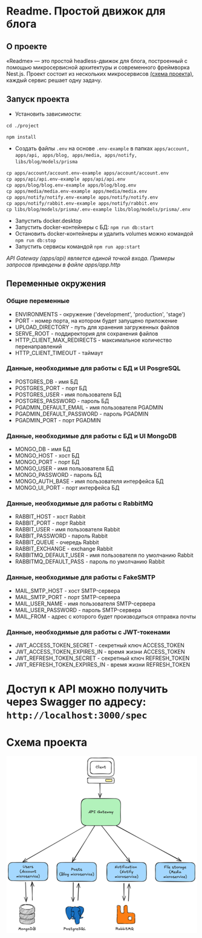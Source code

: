 # Readme. Простой движок для блога

## О проекте

«Readme» — это простой headless-движок для блога, построенный с помощью микросервисной архитектуры и современного фреймворка Nest.js. Проект состоит из нескольких микросервисов [(схема проекта)](#схема-проекта), каждый сервис решает одну задачу.

## Запуск проекта

- Установить зависимости:

```
cd ./project
```

```
npm install
```

- Создать файлы `.env` на основе `.env-example` в папках `apps/account, apps/api, apps/blog, apps/media, apps/notify, libs/blog/models/prisma`

```
cp apps/account/account.env-example apps/account/account.env
cp apps/api/api.env-example apps/api/api.env
cp apps/blog/blog.env-example apps/blog/blog.env
cp apps/media/media.env-example apps/media/media.env
cp apps/notify/notify.env-example apps/notify/notify.env
cp apps/notify/rabbit.env-example apps/notify/rabbit.env
cp libs/blog/models/prisma/.env-example libs/blog/models/prisma/.env
```

- Запустить docker.desktop
- Запустить docker-контейнеры с БД: `npm run db:start`
- Остановить docker-контейнеры и удалить volumes можно командой `npm run db:stop`
- Запустить сервисы командой `npm run app:start`

_API Gateway (apps/api) является единой точкой входа. Примеры запросов приведены в файле apps/app.http_

## Переменные окружения

### Общие переменные

- ENVIRONMENTS - окружение ('development', 'production', 'stage')
- PORT - номер порта, на котором будет запущено приложение
- UPLOAD_DIRECTORY - путь для хранения загруженных файлов
- SERVE_ROOT - поддиректория для сохранения файлов
- HTTP_CLIENT_MAX_REDIRECTS - максимальное количество перенаправлений
- HTTP_CLIENT_TIMEOUT - таймаут

### Данные, необходимые для работы с БД и UI PosgreSQL

- POSTGRES_DB - имя БД
- POSTGRES_PORT - порт БД
- POSTGRES_USER - имя пользователя БД
- POSTGRES_PASSWORD - пароль БД
- PGADMIN_DEFAULT_EMAIL - имя пользователя PGADMIN
- PGADMIN_DEFAULT_PASSWORD - пароль PGADMIN
- PGADMIN_PORT - порт PGADMIN

### Данные, необходимые для работы с БД и UI MongoDB

- MONGO_DB - имя БД
- MONGO_HOST - хост БД
- MONGO_PORT - порт БД
- MONGO_USER - имя пользователя БД
- MONGO_PASSWORD - пароль БД
- MONGO_AUTH_BASE - имя пользователя интерфейса БД
- MONGO_UI_PORT - порт интерфейса БД

### Данные, необходимые для работы с RabbitMQ

- RABBIT_HOST - хост Rabbit
- RABBIT_PORT - порт Rabbit
- RABBIT_USER - имя пользователя Rabbit
- RABBIT_PASSWORD - пароль Rabbit
- RABBIT_QUEUE - очередь Rabbit
- RABBIT_EXCHANGE - exchange Rabbit
- RABBITMQ_DEFAULT_USER - имя пользователя по умолчанию Rabbit
- RABBITMQ_DEFAULT_PASS - пароль по умолчанию Rabbit

### Данные, необходимые для работы с FakeSMTP

- MAIL_SMTP_HOST - хост SMTP-сервера
- MAIL_SMTP_PORT - порт SMTP-сервера
- MAIL_USER_NAME - имя пользователя SMTP-сервера
- MAIL_USER_PASSWORD - пароль SMTP-сервера
- MAIL_FROM - адрес с которого будет производиться отправка почты

### Данные, необходимые для работы с JWT-токенами

- JWT_ACCESS_TOKEN_SECRET - секретный ключ ACCESS_TOKEN
- JWT_ACCESS_TOKEN_EXPIRES_IN - время жизни ACCESS_TOKEN
- JWT_REFRESH_TOKEN_SECRET - секретный ключ REFRESH_TOKEN
- JWT_REFRESH_TOKEN_EXPIRES_IN - время жизни REFRESH_TOKEN

# Доступ к API можно получить через Swagger по адресу: `http://localhost:3000/spec`

# Схема проекта

![specification](./specification.png)
